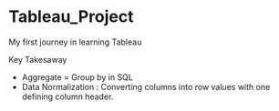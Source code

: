 # Tableau_Project
My first journey in learning Tableau

Key Takesaway

- Aggregate = Group by in SQL
- Data Normalization : Converting columns into row values with one defining column header.
